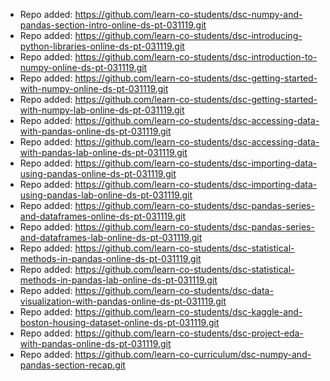 
- Repo added: https://github.com/learn-co-students/dsc-numpy-and-pandas-section-intro-online-ds-pt-031119.git
- Repo added: https://github.com/learn-co-students/dsc-introducing-python-libraries-online-ds-pt-031119.git
- Repo added: https://github.com/learn-co-students/dsc-introduction-to-numpy-online-ds-pt-031119.git
- Repo added: https://github.com/learn-co-students/dsc-getting-started-with-numpy-online-ds-pt-031119.git
- Repo added: https://github.com/learn-co-students/dsc-getting-started-with-numpy-lab-online-ds-pt-031119.git
- Repo added: https://github.com/learn-co-students/dsc-accessing-data-with-pandas-online-ds-pt-031119.git
- Repo added: https://github.com/learn-co-students/dsc-accessing-data-with-pandas-lab-online-ds-pt-031119.git
- Repo added: https://github.com/learn-co-students/dsc-importing-data-using-pandas-online-ds-pt-031119.git
- Repo added: https://github.com/learn-co-students/dsc-importing-data-using-pandas-lab-online-ds-pt-031119.git
- Repo added: https://github.com/learn-co-students/dsc-pandas-series-and-dataframes-online-ds-pt-031119.git
- Repo added: https://github.com/learn-co-students/dsc-pandas-series-and-dataframes-lab-online-ds-pt-031119.git
- Repo added: https://github.com/learn-co-students/dsc-statistical-methods-in-pandas-online-ds-pt-031119.git
- Repo added: https://github.com/learn-co-students/dsc-statistical-methods-in-pandas-lab-online-ds-pt-031119.git
- Repo added: https://github.com/learn-co-students/dsc-data-visualization-with-pandas-online-ds-pt-031119.git
- Repo added: https://github.com/learn-co-students/dsc-kaggle-and-boston-housing-dataset-online-ds-pt-031119.git
- Repo added: https://github.com/learn-co-students/dsc-project-eda-with-pandas-online-ds-pt-031119.git
- Repo added: https://github.com/learn-co-curriculum/dsc-numpy-and-pandas-section-recap.git